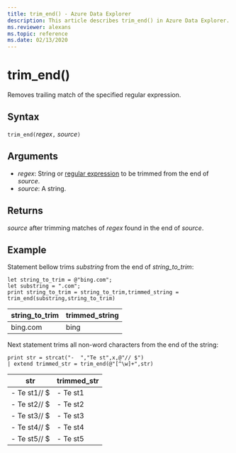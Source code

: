 ```yaml
---
title: trim_end() - Azure Data Explorer
description: This article describes trim_end() in Azure Data Explorer.
ms.reviewer: alexans
ms.topic: reference
ms.date: 02/13/2020
---
```

# trim_end()

Removes trailing match of the specified regular expression.

## Syntax

`trim_end(`*regex*`,` *source*`)`

## Arguments

* *regex*: String or [regular expression](re2.md) to be trimmed from the end of *source*.  
* *source*: A string.

## Returns

*source* after trimming matches of *regex* found in the end of *source*.

## Example

Statement bellow trims *substring*  from the end of *string_to_trim*:

```kusto
let string_to_trim = @"bing.com";
let substring = ".com";
print string_to_trim = string_to_trim,trimmed_string = trim_end(substring,string_to_trim)
```

|string_to_trim|trimmed_string|
|--------------|--------------|
|bing.com      |bing          |

Next statement trims all non-word characters from the end of the string:

```kusto
print str = strcat("-  ","Te st",x,@"// $")
| extend trimmed_str = trim_end(@"[^\w]+",str)
```

|str          |trimmed_str|
|-------------|-----------|
|-  Te st1// $|-  Te st1  |
|-  Te st2// $|-  Te st2  |
|-  Te st3// $|-  Te st3  |
|-  Te st4// $|-  Te st4  |
|-  Te st5// $|-  Te st5  |